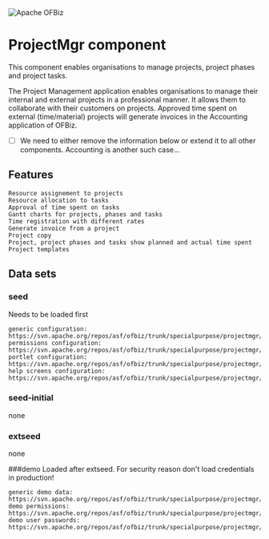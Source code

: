 <img src="https://camo.githubusercontent.com/b313d4ec52b77b5024e2988aaf76720258233e69/68747470733a2f2f6f6662697a2e6170616368652e6f72672f696d616765732f6f6662697a5f6c6f676f2e706e67" alt="Apache OFBiz" />

# ProjectMgr component
This component enables organisations to manage projects, project phases and project tasks.


The Project Management application enables organisations to manage their internal and external projects in a professional manner. It allows them to collaborate with their customers on projects. Approved time spent on external (time/material) projects will generate invoices in the Accounting application of OFBiz.

- [ ] We need to either remove the information below or extend it to all other components. Accounting is another such case...

## Features

    Resource assignement to projects
    Resource allocation to tasks
    Approval of time spent on tasks
    Gantt charts for projects, phases and tasks
    Time registration with different rates
    Generate invoice from a project
    Project copy
    Project, project phases and tasks show planned and actual time spent
    Project templates

## Data sets

### seed	
Needs to be loaded first

    generic configuration: https://svn.apache.org/repos/asf/ofbiz/trunk/specialpurpose/projectmgr/data/ProjectMgrTypeData.xml
    permissions configuration: https://svn.apache.org/repos/asf/ofbiz/trunk/specialpurpose/projectmgr/data/ProjectMgrSecurityPermissionSeedData.xml
    portlet configuration: https://svn.apache.org/repos/asf/ofbiz/trunk/specialpurpose/projectmgr/data/ProjectMgrPortletData.xml
    help screens configuration: https://svn.apache.org/repos/asf/ofbiz/trunk/specialpurpose/projectmgr/data/ProjectMgrHelpData.xml

### seed-initial
none	 

### extseed	
none	

###demo	
Loaded after extseed. For security reason don't load credentials in production!

    generic demo data: https://svn.apache.org/repos/asf/ofbiz/trunk/specialpurpose/projectmgr/data/ProjectMgrDemoData.xml
    demo permissions: https://svn.apache.org/repos/asf/ofbiz/trunk/specialpurpose/projectmgr/data/ProjectMgrSecurityGroupDemoData.xml
    demo user passwords: https://svn.apache.org/repos/asf/ofbiz/trunk/specialpurpose/projectmgr/data/ProjectMgrDemoPasswordData.xml



    
    
    
